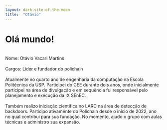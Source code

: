 ```yaml
---
layout: dark-site-of-the-moon
title:  "Otávio"
---
```


# Olá mundo!
<br/>
Nome: Otávio Vacari Martins
<br/><br/>
Cargos: Líder e fundador do polichain
<br/><br/>
Atualmente no quarto ano de engenharia da computação na Escola Politécnica da USP. Participei do CEE durante dois anos, onde inicialmente participei na área de divulgação e em sequência fui responsável pelo planejamento e execução da IX SEnEC. 
<br/><br/>
Também realizo iniciação cientifica no LARC na área de detecção de backdoors. Participo ativamente do Polichain desde o início de 2022, ano no qual contribui para sua fundação. No momento, ajudo o grupo com aulas técnicas e administro sua expansão.




